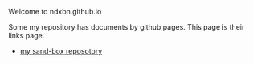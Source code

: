 Welcome to ndxbn.github.io

Some my repository has documents by github pages. This page is their links page.

* [my sand-box reposotory](/sand-box/index)
